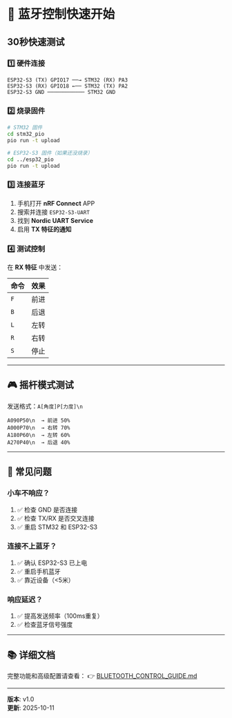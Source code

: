 # 🚀 蓝牙控制快速开始

## 30秒快速测试

### 1️⃣ 硬件连接

```
ESP32-S3 (TX) GPIO17 ──→ STM32 (RX) PA3
ESP32-S3 (RX) GPIO18 ←── STM32 (TX) PA2
ESP32-S3 GND ──────────── STM32 GND
```

### 2️⃣ 烧录固件

```bash
# STM32 固件
cd stm32_pio
pio run -t upload

# ESP32-S3 固件（如果还没烧录）
cd ../esp32_pio
pio run -t upload
```

### 3️⃣ 连接蓝牙

1. 手机打开 **nRF Connect** APP
2. 搜索并连接 `ESP32-S3-UART`
3. 找到 **Nordic UART Service**
4. 启用 **TX 特征的通知**

### 4️⃣ 测试控制

在 **RX 特征** 中发送：

| 命令 | 效果 |
|------|------|
| `F`  | 前进 |
| `B`  | 后退 |
| `L`  | 左转 |
| `R`  | 右转 |
| `S`  | 停止 |

---

## 🎮 摇杆模式测试

发送格式：`A[角度]P[力度]\n`

```
A090P50\n  → 前进 50%
A000P70\n  → 右转 70%
A180P60\n  → 左转 60%
A270P40\n  → 后退 40%
```

---

## 🐛 常见问题

### 小车不响应？

1. ✅ 检查 GND 是否连接
2. ✅ 检查 TX/RX 是否交叉连接
3. ✅ 重启 STM32 和 ESP32-S3

### 连接不上蓝牙？

1. ✅ 确认 ESP32-S3 已上电
2. ✅ 重启手机蓝牙
3. ✅ 靠近设备（<5米）

### 响应延迟？

1. ✅ 提高发送频率（100ms重复）
2. ✅ 检查蓝牙信号强度

---

## 📚 详细文档

完整功能和高级配置请查看：
👉 [BLUETOOTH_CONTROL_GUIDE.md](docs/BLUETOOTH_CONTROL_GUIDE.md)

---

**版本**: v1.0  
**更新**: 2025-10-11
